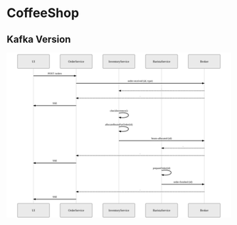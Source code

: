 # CoffeeShop

## Kafka Version
![asd](https://github.com/HasseNasse/CoffeeShop/blob/master/etc/reactive-coffeeshop-1.2.svg)
